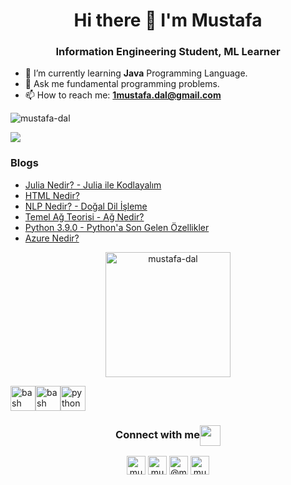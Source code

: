 <h1 align="center"> Hi there 👋 I'm Mustafa </h1>
<h3 align="center"> Information Engineering Student, ML Learner </h3>

- 🌱 I’m currently learning **Java** Programming Language.
- 💬 Ask me fundamental programming problems.
- 📫 How to reach me: **1mustafa.dal@gmail.com**

<p align="left"> <img src="https://komarev.com/ghpvc/?username=mustafa-dal" alt="mustafa-dal" /> </p>

[![](https://img.shields.io/twitter/follow/mustafadal_?style=social)](https://www.twitter.com/mustafadal_)


### Blogs
* <a href="https://www.mertmekatronik.com/julia-nedir" target="_blank">Julia Nedir? - Julia ile Kodlayalım</a>
* <a href="https://www.mertmekatronik.com/html-nedir" target="_blank">HTML Nedir?</a>
* [NLP Nedir? - Doğal Dil İşleme](https://www.mertmekatronik.com/nlp-nedir)
* [Temel Ağ Teorisi - Ağ Nedir?](https://www.mertmekatronik.com/temel-ag-teorisi)
* [Python 3.9.0 - Python'a Son Gelen Özellikler](https://www.mertmekatronik.com/python-390)
* [Azure Nedir?](https://www.mertmekatronik.com/azure-nedir)


<p align="center">
<a href="https://github.com/mustafa-dal">
  <img height="200em" align="center" src="https://github-readme-stats.vercel.app/api?username=mustafa-dal&theme=algolia&show_icons=true" alt="mustafa-dal"/>
</a>
</p>


<p align="left">
<img src="https://www.vectorlogo.zone/logos/gnu_bash/gnu_bash-icon.svg" alt="bash" width="40" height="40"/><img src="https://www.vectorlogo.zone/logos/java/java-icon.svg" alt="bash" width="40" height="40"/><img src="https://www.vectorlogo.zone/logos/python/python-icon.svg" alt="python" width="40" height="40"/> </p> <p align="center">
</p>

<div align="center">
  <h3 align="center">Connect with me<img align="center" src="https://github.com/rajput2107/rajput2107/blob/master/Assets/Handshake.gif" height="33px" /></h3> 
</div>

<p align="center">
 <a href="https://twitter.com/mustafadal_" target="_blank"><img align="center" src="https://www.vectorlogo.zone/logos/twitter/twitter-icon.svg" alt="mustafa-dal" height="30" width="30" /></a>
 <a href="https://www.linkedin.com/in/mustafa-dal1/" target="blank"><img align="center" src="https://www.vectorlogo.zone/logos/linkedin/linkedin-icon.svg" alt="mustafa-dal" height="30" width="30" /></a>
 <a href="https://medium.com/@mustafa-dal" target="_blank"><img align="center" src="https://www.vectorlogo.zone/logos/medium/medium-icon.svg" alt="@mustafa-dal" height="30" width="30" /></a>
 <a href="https://kaggle.com/mustafa0dal" target="_blank"><img align="center" src="https://www.vectorlogo.zone/logos/kaggle/kaggle-icon.svg" alt="mustafa0dal" height="30" width="30" /></a>
</p>


